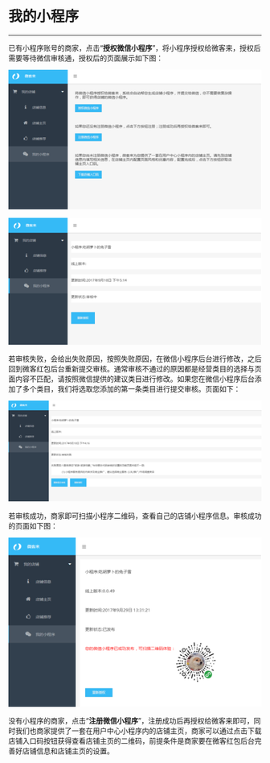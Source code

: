 # 我的小程序

---

已有小程序账号的商家，点击“**授权微信小程序**”，将小程序授权给微客来，授权后需要等待微信审核通，授权后的页面展示如下图：

![](/assets/import.png789966)

![](/assets/import.png256333)

若审核失败，会给出失败原因，按照失败原因，在微信小程序后台进行修改，之后回到微客红包后台重新提交审核。通常审核不通过的原因都是经营类目的选择与页面内容不匹配，请按照微信提供的建议类目进行修改。如果您在微信小程序后台添加了多个类目，我们将选取您添加的第一条类目进行提交审核。页面如下：

![](/assets/import.png456666)

若审核成功，商家即可扫描小程序二维码，查看自己的店铺小程序信息。审核成功的页面如下图：

![](/assets/import.png7899996633)

没有小程序的商家，点击“**注册微信小程序**”，注册成功后再授权给微客来即可，同时我们也商家提供了一套在用户中心小程序内的店铺主页，商家可以通过点击下载店铺入口码按钮获得查看店铺主页的二维码，前提条件是商家要在微客红包后台完善好店铺信息和店铺主页的设置。

